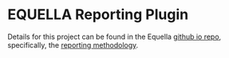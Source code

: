 # EQUELLA Reporting Plugin
Details for this project can be found in the Equella [github io repo](https://equella.github.io/), specifically, the [reporting methodology](https://equella.github.io/gettingstarted/ReportingMethodology.html).

